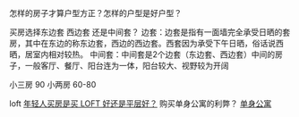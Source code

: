怎样的房子才算户型方正？怎样的户型是好户型？


买房选择东边套 西边套 还是中间套？
边套：边套是指有一面墙完全承受日晒的套房，其中在东边的称东边套，西边的西边套。西套因为承受下午日晒，俗话说西晒，居室内相对较热。
中间套：中间套是2个边套（东边套、西边套）中间的房子，一般客厅、餐厅、阳台连为一体，阳台较大、视野较为开阔


小三房 90
小两房 60-80

loft
[年轻人买房是买 LOFT 好还是平层好？](https://www.zhihu.com/question/20920885/answer/177772227)
购买单身公寓的利弊？
[单身公寓](https://www.zhihu.com/question/38402157)

